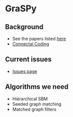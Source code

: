 # GraSPy

## Background 
 - See the papers listed [here](https://neurodata.io/graspy/)
 - [Connectal Coding](https://www.sciencedirect.com/science/article/pii/S0959438818301430)
 
## Current issues
 - [Issues page](https://github.com/neurodata/graspy/issues)
 
## Algorithms we need
 - Hierarchical SBM
 - Seeded graph matching 
 - Matched graph filters 
 
